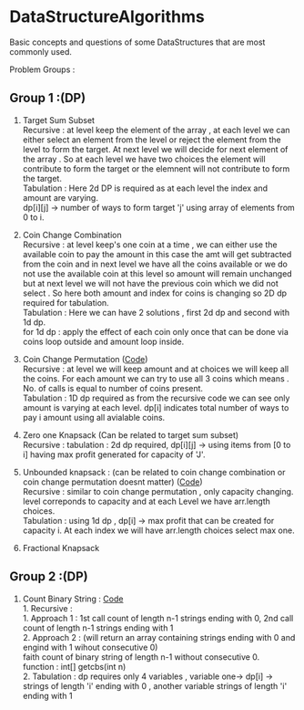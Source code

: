 # DataStructureAlgorithms
Basic concepts and questions of some DataStructures that are most commonly used.

Problem Groups :</br>
## Group 1 :(DP) </br> 
1. Target Sum Subset </br>
    Recursive : at level keep the element of the array , at each level we can either select an element from the level or reject the element from the level to form the target. At next level we will decide for next element of the array . So at each level we have two choices the element will contribute to form the target or the elemnent will not contribute to form the target.</br>
    Tabulation : Here 2d DP is required as at each level the index and amount are varying.</br>
    dp[i][j] -> number of ways to form target 'j' using array of elements from 0 to i.
3. Coin Change Combination </br>
    Recursive : at level keep's one coin at a time , we can either use the available coin to pay the amount in this case the amt will get subtracted from the coin and in next level we have all the coins available or we do not use the available coin at this level so amount will remain unchanged but at next level we will not have the previous coin which we did not select .
    So here both amount and index for coins is changing so 2D dp required for tabulation.</br>
    Tabulation : Here we can have 2 solutions , first 2d dp and second with 1d dp. </br>
    for 1d dp : apply the effect of each coin only once that can be done via coins loop outside and amount loop inside.
    
5. Coin Change Permutation ([Code](https://github.com/ShikharSundriyal/DataStructureAlgorithms/tree/main/DynamicProgramming/coin_change_permutation))</br> 
    Recursive : at level we will keep amount and at choices we will keep all the coins. For each amount we can try to use all 3 coins which means . No. of calls is equal to number of coins present.</br>
    Tabulation : 1D dp required as from the recursive code we can see only amount is varying at each level. 
                 dp[i] indicates total number of ways to pay i amount using all avialable coins.
    
6. Zero one Knapsack (Can be related to target sum subset)</br>
    Recursive :
    tabulation : 2d dp required, dp[i][j] -> using items from [0 to i] having max profit generated for capacity of 'J'.

7. Unbounded knapsack : (can be related to coin change combination or coin change permutation doesnt matter) ([Code](https://github.com/ShikharSundriyal/DataStructureAlgorithms/blob/main/DynamicProgramming/Unbounded%20knapsack/solution.java))</br>
    Recursive : similar to coin change permutation , only capacity changing. level correponds to capacity and at each Level we have arr.length choices.</br>
    Tabulation : using 1d dp , dp[i] -> max profit that can be created for capacity i. At each index we will have arr.length choices select max one.
   
8. Fractional Knapsack </br>


## Group 2 :(DP) </br> 

1. Count Binary String : [Code](https://github.com/ShikharSundriyal/DataStructureAlgorithms/blob/main/DynamicProgramming/Count%20binary%20string/solution.java)</br> 
        1. Recursive : </br>
            1. Approach 1 : 1st call count of length n-1 strings ending with 0, 2nd call count of length n-1 strings ending with 1</br>
            2. Approach 2 : (will return an array containing strings ending with 0 and engind with 1 wihout consecutive 0)</br>
                    faith count of binary string of length n-1 without consecutive 0.</br>
                    function : int[] getcbs(int n)</br>
        2. Tabulation : dp requires only 4 variables , variable one-> dp[i] -> strings of length 'i' ending with 0 , another variable strings of length 'i' ending with 1 
